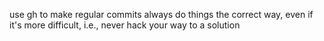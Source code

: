 use gh to make regular commits
always do things the correct way, even if it's more difficult, i.e., never hack your way to a solution

